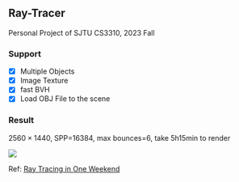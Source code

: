 ## Ray-Tracer

Personal Project of SJTU CS3310, 2023 Fall

### Support

* [x] Multiple Objects
* [x] Image Texture
* [x] fast BVH
* [x] Load OBJ File to the scene

### Result

$2560\times 1440$, SPP=16384, max bounces=6, take 5h15min to render

![](figs/result.png)

Ref: [Ray Tracing in One Weekend](https://github.com/RayTracing/raytracing.github.io)
